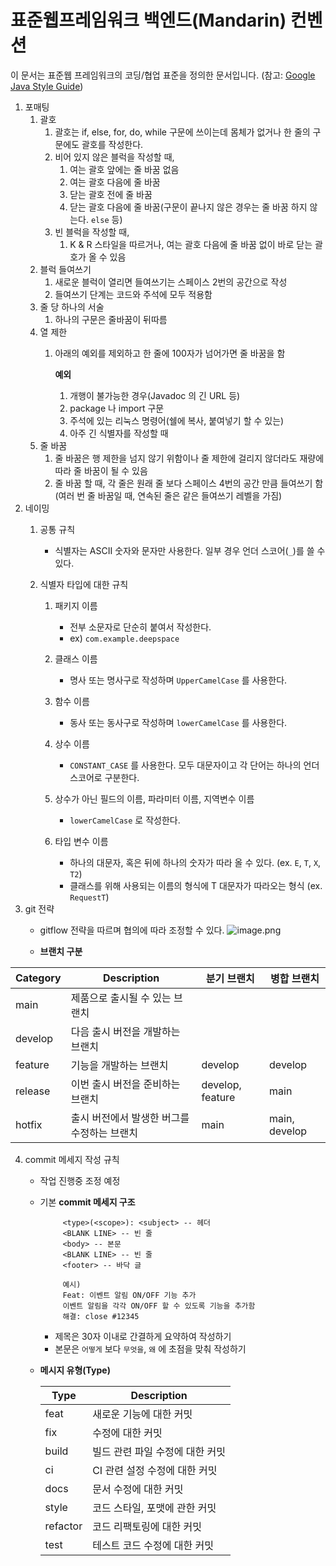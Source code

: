 # 표준웹프레임워크 백엔드(Mandarin) 컨벤션

이 문서는 표준웹 프레임워크의 코딩/협업 표준을 정의한 문서입니다. (참고: [Google Java Style Guide](https://google.github.io/styleguide/javaguide.html))

1. 포매팅
    1. 괄호
        1. 괄호는 if, else, for, do, while 구문에 쓰이는데 몸체가 없거나 한 줄의 구문에도 괄호를 작성한다.
        2. 비어 있지 않은 블럭을 작성할 때,
            1. 여는 괄호 앞에는 줄 바꿈 없음
            2. 여는 괄호 다음에 줄 바꿈
            3. 닫는 괄호 전에 줄 바꿈
            4. 닫는 괄호 다음에 줄 바꿈(구문이 끝나지 않은 경우는 줄 바꿈 하지 않는다. `else` 등)
        3. 빈 블럭을 작성할 때,
            1. K & R 스타일을 따르거나, 여는 괄호 다음에 줄 바꿈 없이 바로 닫는 괄호가 올 수 있음
    2. 블럭 들여쓰기
        1. 새로운 블럭이 열리면 들여쓰기는 스페이스 2번의 공간으로 작성
        2. 들여쓰기 단계는 코드와 주석에 모두 적용함
    3. 줄 당 하나의 서술
        1. 하나의 구문은 줄바꿈이 뒤따름
    4. 열 제한
        1. 아래의 예외를 제외하고 한 줄에 100자가 넘어가면 줄 바꿈을 함

           **예외**
            1. 개행이 불가능한 경우(Javadoc 의 긴 URL 등)
            2. package 나 import 구문
            3. 주석에 있는 리눅스 명령어(쉘에 복사, 붙여넣기 할 수 있는)
            4. 아주 긴 식별자를 작성할 때
    5. 줄 바꿈
        1. 줄 바꿈은 행 제한을 넘지 않기 위함이나 줄 제한에 걸리지 않더라도 재량에 따라 줄 바꿈이 될 수 있음
        2. 줄 바꿈 할 때, 각 줄은 원래 줄 보다 스페이스 4번의 공간 만큼 들여쓰기 함(여러 번 줄 바꿈일 때, 연속된 줄은 같은 들여쓰기 레벨을 가짐)
2. 네이밍
    1. 공통 규칙
       - 식별자는 ASCII 숫자와 문자만 사용한다. 일부 경우 언더 스코어(`_`)를 쓸 수 있다.

    2. 식별자 타입에 대한 규칙
        1. 패키지 이름
           - 전부 소문자로 단순히 붙여서 작성한다.
           - ex) `com.example.deepspace`

        2. 클래스 이름
           - 명사 또는 명사구로 작성하며 `UpperCamelCase` 를 사용한다.

        3. 함수 이름
           - 동사 또는 동사구로 작성하며 `lowerCamelCase` 를 사용한다.

        4. 상수 이름
           - `CONSTANT_CASE` 를 사용한다. 모두 대문자이고 각 단어는 하나의 언더스코어로 구분한다.

        5. 상수가 아닌 필드의 이름, 파라미터 이름, 지역변수 이름
           - `lowerCamelCase` 로 작성한다.

        6. 타입 변수 이름
           - 하나의 대문자, 혹은 뒤에 하나의 숫자가 따라 올 수 있다. (ex. `E`, `T`, `X`, `T2`)
           - 클래스를 위해 사용되는 이름의 형식에 T 대문자가 따라오는 형식 (ex. `RequestT`)
3. git 전략
   - gitflow 전략을 따르며 협의에 따라 조정할 수 있다.
   ![image.png](https://www.abtasty.com/wp-content/uploads/gitflow-branching-strategy.png)

    - **브랜치 구분**
    
| Category | Description              | 분기 브랜치           | 병합 브랜치        |
|----------|--------------------------|------------------|---------------|
| main      | 제품으로 출시될 수 있는 브랜치        |                  |               |
| develop   | 다음 출시 버전을 개발하는 브랜치       |                  |               |
| feature   | 기능을 개발하는 브랜치             | develop          | develop    |
| release   | 이번 출시 버전을 준비하는 브랜치       | develop, feature | main      |
| hotfix    | 출시 버전에서 발생한 버그를 수정하는 브랜치 | main             | main, develop |


4. commit 메세지 작성 규칙
   - 작업 진행중 조정 예정
   - 기본 **commit 메세지 구조**
     ```
          <type>(<scope>): <subject> -- 헤더
          <BLANK LINE> -- 빈 줄
          <body> -- 본문
          <BLANK LINE> -- 빈 줄
          <footer> -- 바닥 글
    
          예시)
          Feat: 이벤트 알림 ON/OFF 기능 추가
          이벤트 알림을 각각 ON/OFF 할 수 있도록 기능을 추가함
          해결: close #12345
      ```

      - 제목은 30자 이내로 간결하게 요약하여 작성하기
      - 본문은 `어떻게` 보다 `무엇을`, `왜` 에 초점을 맞춰 작성하기

   - **메시지 유형(Type)**

     | Type | Description |
     | --- | --- |
     | feat | 새로운 기능에 대한 커밋 |
     | fix  | 수정에 대한 커밋 |
     | build  | 빌드 관련 파일 수정에 대한 커밋 |
     | ci  | CI 관련 설정 수정에 대한 커밋 |
     | docs  | 문서 수정에 대한 커밋 |
     | style  | 코드 스타일, 포맷에 관한 커밋 |
     | refactor  | 코드 리팩토링에 대한 커밋 |
     | test  | 테스트 코드 수정에 대한 커밋 |
